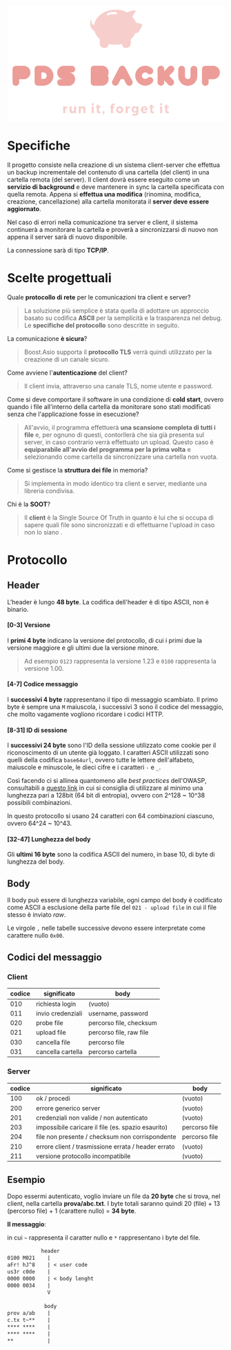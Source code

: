 <img align="center" src="logo.png"></img>

# Specifiche
Il progetto consiste nella creazione di un sistema client-server che effettua un backup incrementale del contenuto di una cartella (del client) in una cartella remota (del server).
Il client dovrà essere eseguito come un **servizio di background** e deve mantenere in sync la cartella specificata con quella remota.
Appena si **effettua una modifica** (rinomina, modifica, creazione, cancellazione) alla cartella monitorata il **server deve essere aggiornato**.

Nel caso di errori nella comunicazione tra server e client, il sistema continuerà a monitorare la cartella e proverà a sincronizzarsi di nuovo non appena il server sarà di nuovo disponibile.

La connessione sarà di tipo **TCP/IP**.

# Scelte progettuali
Quale **protocollo di rete** per le comunicazioni tra client e server?
> La soluzione più semplice è stata quella di adottare un approccio basato su codifica **ASCII** per la semplicità e la trasparenza nel debug. Le **specifiche del protocollo** sono descritte in seguito.

La comunicazione **è sicura**?
> Boost.Asio supporta il **protocollo TLS** verrà quindi utilizzato per la creazione di un canale sicuro.

Come avviene l'**autenticazione** del client?
> Il client invia, attraverso una canale TLS, nome utente e password.

Come si deve comportare il software in una condizione di **cold start**, ovvero quando i file all'interno della cartella da monitorare sono stati modificati senza che l'applicazione fosse in esecuzione?
> All'avvio, il programma effettuerà **una scansione completa di tutti i file** e, per ognuno di questi, contorllerà che sia già presenta sul server, in caso contrario verrà effettuato un upload. Questo caso è **equiparabile all'avvio del programma per la prima volta** e selezionando come cartella da sincronizzare una cartella non vuota.

Come si gestisce la **struttura dei file** in memoria?
> Si implementa in modo identico tra client e server, mediante una libreria condivisa.

Chi è la **SOOT**?
> Il **client** è la Single Source Of Truth in quanto è lui che si occupa di sapere quali file sono sincronizzati e di effettuarne l'upload in caso non lo siano .


# Protocollo

## Header
L'header è lungo **48 byte**. La codifica dell'header è di tipo ASCII, non è binario.

#### [0-3] Versione
I **primi 4 byte** indicano la versione del protocollo, di cui i primi due la versione maggiore e gli 
ultimi due la versione minore. 

> Ad esempio `0123` rappresenta la versione 1.23 e `0100` rappresenta la versione 1.00.

#### [4-7] Codice messaggio

I **successivi 4 byte** rappresentano il tipo di messaggio scambiato.
Il primo byte è sempre una `M` maiuscola, i successivi 3 sono il codice del messaggio, che molto vagamente vogliono ricordare i codici HTTP.

#### [8-31] ID di sessione

I **successivi 24 byte** sono l'ID della sessione utilizzato come cookie per il riconoscimento di un utente già loggato. I caratteri ASCII utilizzati sono quelli della codifica `base64url`, ovvero tutte le lettere dell'alfabeto, maiuscole e minuscole, le dieci cifre e i caratteri `-` e `_`.

Così facendo ci si allinea quantomeno alle *best practices* dell'OWASP, consultabili a [questo link](https://cheatsheetseries.owasp.org/cheatsheets/Session_Management_Cheat_Sheet.html#session-id-length) in cui si consiglia di utilizzare al minimo una lunghezza pari a 128bit (64 bit di entropia), ovvero con 2^128 ~ 10^38 possibili combinazioni.

In questo protocollo si usano 24 caratteri con 64 combinazioni ciascuno, ovvero 64^24 ~ 10^43.

#### [32-47] Lunghezza del body

Gli  **ultimi 16 byte** sono la codifica ASCII del numero, in base 10, di byte di lunghezza del body.

## Body
Il body può essere di lunghezza variabile, ogni campo del body è codificato come ASCII a esclusione della parte file del  `021 - upload file` in cui il file stesso è inviato *raw*.

Le virgole `,` nelle tabelle successive devono essere interpretate come carattere nullo `0x00`.

## Codici del messaggio

### Client

| codice | significato | body |
|------- | ----------- | ---- |
| 010 | richiesta login | (vuoto) |
| 011 | invio credenziali | username, password |
| 020 | probe file | percorso file, checksum |
| 021 | upload file | percorso file, raw file |
| 030 | cancella file | percorso file |
| 031 | cancella cartella | percorso cartella |

### Server

| codice | significato | body |
|------- | ----------- | ---- |
| 100 | ok / procedi | (vuoto) |
| 200 | errore generico server | (vuoto) |
| 201 | credenziali non valide / non autenticato | (vuoto) |
| 203 | impossibile caricare il file (es. spazio esaurito) | percorso file |
| 204 | file non presente / checksum non corrispondente | percorso file |
| 210 | errore client / trasmissione errata / header errato | (vuoto) |
| 211 | versione protocollo incompatibile | (vuoto)

## Esempio
Dopo essermi autenticato, voglio inviare un file da **20 byte** che si trova, nel client, nella cartella **prova/abc.txt**. I byte totali saranno quindi 20 (file) + 13 (percorso file) + 1 (carattere nullo) = **34 byte**.

**Il messaggio**:

in cui `~` rappresenta il caratter nullo e `*` rappresentano i byte del file.
```
           header
0100 M021    | 
aFr! hJ^8    | < user code
us3r c0de    | 
0000 0000    | < body lenght
0000 0034    |
             V

            body
prov a/ab    |
c.tx t~**    |
**** ****    |
**** ****    |
**           |
```

